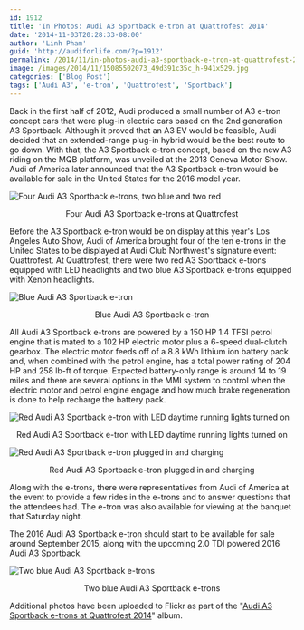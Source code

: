 ```yaml
---
id: 1912
title: 'In Photos: Audi A3 Sportback e-tron at Quattrofest 2014'
date: '2014-11-03T20:28:33-08:00'
author: 'Linh Pham'
guid: 'http://audiforlife.com/?p=1912'
permalink: /2014/11/in-photos-audi-a3-sportback-e-tron-at-quattrofest-2014/
image: /images/2014/11/15085502073_49d391c35c_h-941x529.jpg
categories: ['Blog Post']
tags: ['Audi A3', 'e-tron', 'Quattrofest', 'Sportback']
---
```


Back in the first half of 2012, Audi produced a small number of A3 e-tron concept cars that were plug-in electric cars based on the 2nd generation A3 Sportback. Although it proved that an A3 EV would be feasible, Audi decided that an extended-range plug-in hybrid would be the best route to go down. With that, the A3 Sportback e-tron concept, based on the new A3 riding on the MQB platform, was unveiled at the 2013 Geneva Motor Show. Audi of America later announced that the A3 Sportback e-tron would be available for sale in the United States for the 2016 model year.

![Four Audi A3 Sportback e-trons, two blue and two red](/images/2014/11/15084902834_85d15d1194_h.jpg)
<center>Four Audi A3 Sportback e-trons at Quattrofest</center>

Before the A3 Sportback e-tron would be on display at this year's Los Angeles Auto Show, Audi of America brought four of the ten e-trons in the United States to be displayed at Audi Club Northwest's signature event: Quattrofest. At Quattrofest, there were two red A3 Sportback e-trons equipped with LED headlights and two blue A3 Sportback e-trons equipped with Xenon headlights.

![Blue Audi A3 Sportback e-tron](/images/2014/11/15085502183_573144c6b5_h.jpg)
<center>Blue Audi A3 Sportback e-tron</center>

All Audi A3 Sportback e-trons are powered by a 150 HP 1.4 TFSI petrol engine that is mated to a 102 HP electric motor plus a 6-speed dual-clutch gearbox. The electric motor feeds off of a 8.8 kWh lithium ion battery pack and, when combined with the petrol engine, has a total power rating of 204 HP and 258 lb-ft of torque. Expected battery-only range is around 14 to 19 miles and there are several options in the MMI system to control when the electric motor and petrol engine engage and how much brake regeneration is done to help recharge the battery pack.

![Red Audi A3 Sportback e-tron with LED daytime running lights turned on](/images/2014/11/15706439392_a1d3bc326b_h.jpg)
<center>Red Audi A3 Sportback e-tron with LED daytime running lights turned on</center>

![Red Audi A3 Sportback e-tron plugged in and charging](/images/2014/11/15519663397_a3a1150c8a_h.jpg)
<center>Red Audi A3 Sportback e-tron plugged in and charging</center>

Along with the e-trons, there were representatives from Audi of America at the event to provide a few rides in the e-trons and to answer questions that the attendees had. The e-tron was also available for viewing at the banquet that Saturday night.

The 2016 Audi A3 Sportback e-tron should start to be available for sale around September 2015, along with the upcoming 2.0 TDI powered 2016 Audi A3 Sportback.

![Two blue Audi A3 Sportback e-trons](/images/2014/11/15085502073_49d391c35c_h.jpg)
<center>Two blue Audi A3 Sportback e-trons</center>

Additional photos have been uploaded to Flickr as part of the "[Audi A3 Sportback e-trons at Quattrofest 2014](https://www.flickr.com/photos/questionlp/sets/72157646789303424/)" album.
